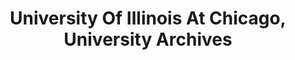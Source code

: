 ---
layout: repo
title: "University Of Illinois At Chicago, University Archives"
id: 15805
permalink: repos/15805/
---